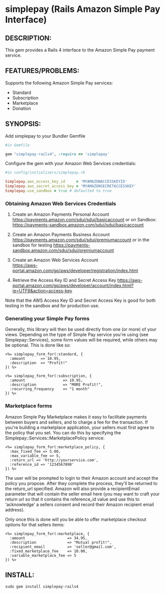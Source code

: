 # simplepay (Rails Amazon Simple Pay Interface)

## DESCRIPTION:

This gem provides a Rails 4 interface to the Amazon Simple Pay payment service.

## FEATURES/PROBLEMS:

Supports the following Amazon Simple Pay services:

* Standard
* Subscription
* Marketplace
* Donation

## SYNOPSIS:

Add simplepay to your Bundler Gemfile

```ruby
#in Gemfile

gem "simplepay-rails4", :require => 'simplepay'
```

Configure the gem with your Amazon Web Services credentials:

```ruby
#in config/initializers/simplepay.rb

Simplepay.aws_access_key_id     = 'MYAMAZONACCESSKEYID'
Simplepay.aws_secret_access_key = 'MYAMAZONSECRETACCESSKEY'
Simplepay.use_sandbox = true # defaulted to true
```

### Obtaining Amazon Web Services Credentials
    
1) Create an Amazon Payments Personal Account
    https://payments.amazon.com/sdui/sdui/basicaccount
    or on Sandbox:
    https://payments-sandbox.amazon.com/sdui/sdui/basicaccount

2) Create an Amazon Payments Business Account
    https://payments.amazon.com/sdui/sdui/premiumaccount
    or in the sandbox for testing 
    https://payments-sandbox.amazon.com/sdui/sdui/premiumaccount
    
3)  Create an Amazon Web Services Account  
    https://aws-portal.amazon.com/gp/aws/developer/registration/index.html

4)  Retrieve the Access Key ID and Secret Access Key
    https://aws-portal.amazon.com/gp/aws/developer/account/index.html?ie=UTF8&action=access-key

Note that the AWS Access Key ID and Secret Access Key is good for both testing in the sandbox and for production use.

### Generating your Simple Pay forms

Generally, this library will then be used directly from one (or more) of your 
views.  Depending on the type of Simple Pay service you're using (see 
Simplepay::Services), some form values will be required, while others may be 
optional.  This is done like so:

```erb
<%= simplepay_form_for(:standard, {
  :amount       => 10.95,
  :description  => "Profit!"
}) %>

<%= simplepay_form_for(:subscription, {
  :amount                 => 10.95,
  :description            => "MORE Profit!",
  :recurring_frequency    => "1 month"
}) %>
```

### Marketplace forms

Amazon Simple Pay Marketplace makes it easy to facilitate payments between
buyers and sellers, and to charge a fee for the transaction. If you're building
a marketplace application, your sellers must first agree to the policy that you
set. You can do this by specifying the Simplepay::Services::MarketplacePolicy
service:


```erb
<%= simplepay_form_for(:marketplace_policy, {
  :max_fixed_fee => 5.00,
  :max_variable_fee => 5,
  :return_url => 'http://yourservice.com',
  :reference_id => '1234567890'
}) %>
```

The user will be prompted to login to their Amazon account and accept the policy
you propose. After they complete the process, they'll be returned to the return_url
specified. Amazon will also provide a recipientEmail parameter that will contain
the seller email here (you may want to craft your return url so that it contains the
reference_id value and use this to 'acknowledge' a sellers consent and record their
Amazon recipient email address).

Only once this is done will you be able to offer marketplace checkout options for
that sellers items:

```erb
<%= simplepay_form_for(:marketplace, {
  :amount                   => 34.95,
  :description              => "Mutual profit!",
  :recipient_email          => 'seller@gmail.com',
  :fixed_marketplace_fee    => 10.00,
  :variable_marketplace_fee => 5
}) %>
```

## INSTALL:

    sudo gem install simplepay-rails4

